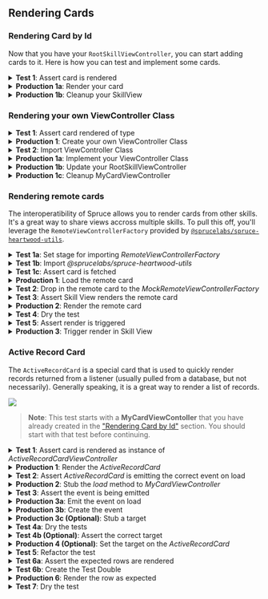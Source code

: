 ## Rendering Cards

### Rendering Card by Id

Now that you have your `RootSkillViewController`, you can start adding cards to it. Here is how you can test and implement some cards.

<details>
<summary><strong>Test 1</strong>: Assert card is rendered</summary>

```ts
import { AbstractSpruceFixtureTest } from '@sprucelabs/spruce-test-fixtures'
import { vcAssert } from '@sprucelabs/heartwood-view-controllers'   

export default class RootSkillViewTest extends AbstractSpruceFixtureTest {
    @test()
    protected async rendersExpectedCard() {
        const vc = this.views.Controller('eightbitstories.root', {})
        vcAssert.assertSkillViewRendersCard(vc, 'my-card')
    }
}
```

</details>

<details>
<summary><strong>Production 1a</strong>: Render your card</summary>

We'll quickly create a `CardViewController` to render in our `RootSkillViewController` as the only card in a single layout.

```ts
import {
    AbstractSkillViewController,
    ViewControllerOptions,
    SkillView,
    CardViewController,
} from '@sprucelabs/heartwood-view-controllers'

export default class RootSkillViewController extends AbstractSkillViewController {
    public static id = 'root'
    protected cardVc: CardViewController

    public constructor(options: ViewControllerOptions) {
        super(options)
        this.cardVc = this.Controller('card', {
            id: 'my-card',
            header: {
                title: 'My Card',
            },
        })
    }

    public render(): SkillView {
        return {
            layouts: [
                {
                    cards: [this.cardVc.render()],
                },
            ],
        }
    }
}

```

> **Note**: Your card's `ViewModel` is never fully tested. Things like header text changes too much to make a meaningful test. The only time you should test the copy in your view is if it's dynamically generated.

</details>

<details>
<summary><strong>Production 1b</strong>: Cleanup your SkillView</summary>

Extracting the construction of your nested view controllers to builder methods makes the constructor of your `RootSkillViewController` much easier to read and makes refactor easier.

```ts
import {
    AbstractSkillViewController,
    ViewControllerOptions,
    SkillView,
    CardViewController,
} from '@sprucelabs/heartwood-view-controllers'

export default class RootSkillViewController extends AbstractSkillViewController {
    public static id = 'root'
    protected cardVc: CardViewController

    public constructor(options: ViewControllerOptions) {
        super(options)
        this.cardVc = this.CardVc()
    }

    private CardVc() {
        return this.Controller('card', {
            id: 'my-card',
            header: {
                title: 'My Card',
            },
        })
    }

    public render(): SkillView {
        return {
            layouts: [
                {
                    cards: [this.cardVc.render()],
                },
            ],
        }
    }
}

```


</details>

### Rendering your own ViewController Class

<details>
<summary><strong>Test 1</strong>: Assert card rendered of type</summary>

This test picks up where the last one left off. We're going to test that the `CardViewController` is rendered as an instance of `MyCardViewController`.

```ts
import { AbstractSpruceFixtureTest } from '@sprucelabs/spruce-test-fixtures'
import { vcAssert } from '@sprucelabs/heartwood-view-controllers'   

export default class RootSkillViewTest extends AbstractSpruceFixtureTest {
    @test()
    protected async rendersExpectedCard() {
        const vc = this.views.Controller('eightbitstories.root', {})
        const cardVc = vcAssert.assertSkillViewRendersCard(vc, 'my-card')
        vcAssert.assertControllerInstanceOf(cardVc, MyCardViewController)
    }
}
```

> **Note**: You will be getting a "MyCardViewController not defined" error here, that is expected. We will fix that in the next step.

</details>

<details>
<summary><strong>Production 1</strong>: Create your own ViewController Class</summary>

```bash
spruce create.view
```
Make sure you select "Card" as the type of `ViewModel` you want your new `ViewController` to render and name it "My Card".

> **Note**: View controllers will automatically have 'ViewController' appended to the end of the name you provide, so "My Card" will become "MyCardViewController".

</details>

<details>
<summary><strong>Test 2</strong>: Import ViewController Class</summary>

```ts
import { AbstractSpruceFixtureTest } from '@sprucelabs/spruce-test-fixtures'
import { vcAssert } from '@sprucelabs/heartwood-view-controllers'  
import MyCardViewController from '../../ViewControllers/MyCard.vc' 

export default class RootSkillViewTest extends AbstractSpruceFixtureTest {
    @test()
    protected async rendersExpectedCard() {
        const vc = this.views.Controller('eightbitstories.root', {})
        const cardVc = vcAssert.assertSkillViewRendersCard(vc, 'my-card')
        vcAssert.assertControllerInstanceOf(cardVc, MyCardViewController)
    }
}
```

</details>

<details>
<summary><strong>Production 1a</strong>: Implement your ViewController Class</summary>

In Spruce, we use composition over inheritance. That means your `MyCardViewController` should have a `CardViewController` as a property and render that, rather than trying to extend `CardViewController` or implement the `CardViewController` interface.

```ts
export default class MyCardViewController extends AbstractViewController<Card> {
    public static id = 'my-card'
    private cardVc: CardCardViewController

    public constructor(options: ViewControllerOptions) {
        super(options)
        
        this.cardVc = this.Controller('card', {
            id: 'my-card',
            header: {
                title: "Hey there!",
            },
        })
    }

    public render() {
        return this.cardVc.render()
    }
}
```
</details>

<details>
<summary><strong>Production 1b</strong>: Update your RootSkillViewController</summary>

Now it's just a matter of swapping out `card` for `my-card` in your `CardVc` builder method, renaming a few things, and updating the `render` method to render your new `MyCardViewController`.

```ts
import {
    AbstractSkillViewController,
    ViewControllerOptions,
    SkillView,
    CardViewController,
} from '@sprucelabs/heartwood-view-controllers'
import MyCardViewController from '../ViewControllers/MyCard.vc'

export default class RootSkillViewController extends AbstractSkillViewController {
    public static id = 'root'
    protected myCardVc: MyCardViewController

    public constructor(options: ViewControllerOptions) {
        super(options)
        this.myCardVc = this.MyCardVc()
    }

    private MyCardVc() {
        return this.Controller('eightbitstories.my-card', {})
    }

    public render(): SkillView {
        return {
            layouts: [
                {
                    cards: [this.myCardVc.render()],
                },
            ],
        }
    }
}

```
</details>

<details>
<summary><strong>Production 1c</strong>: Cleanup MyCardViewController</summary>

Now we'll go throught the usual refactor of extracting the construction of your view controllers to builder methods.

```ts
export default class MyCardViewController extends AbstractViewController<Card> {
    public static id = 'my-card'
    private cardVc: CardCardViewController

    public constructor(options: ViewControllerOptions) {
        super(options)
        this.cardVc = this.CardVc()
    }

    private CardVc() {
        return this.Controller('card', {
            id: 'my-card',
            header: {
                title: "Hey there!",
            },
        })
    }

    public render() {
        return this.cardVc.render()
    }
}
```
</details>

### Rendering remote cards

The interoperatibility of Spruce allows you to render cards from other skills. It's a great way to share views accross multiple skills. To pull this off, you'll leverage the `RemoteViewControllerFactory` provided by [`@sprucelabs/spruce-heartwood-utils`](https://www.npmjs.com/package/@sprucelabs/spruce-heartwood-utils).

<details>
<summary><strong>Test 1a</strong>: Set stage for importing <em>RemoteViewControllerFactory</em></summary>

For this first test, we're going to drop in the `MockRemoteViewControllerFactory` test double to get ready to make some assertions.

```ts
import { AbstractSpruceFixtureTest } from '@sprucelabs/spruce-test-fixtures'
import { vcAssert } from '@sprucelabs/heartwood-view-controllers'   

export default class RenderingARemoteCard extends AbstractSpruceFixtureTest {
    @test()
    protected async loadsRemoteCard() {
        RemoteViewControllerFactoryImpl.Class = MockRemoteViewControllerFactory
    }
}
```
</details>

<details>
<summary><strong>Test 1b</strong>: Import <em>@sprucelabs/spruce-heartwood-utils</em></summary>

You should get 2 errors, one for each class you need to import. Lets start by adding the correct dependency using `yarn`.

```bash
yarn add @sprucelabs/spruce-heartwood-utils
```

Now that this is done, you can import the classes you need and the tests will pass.

```ts
import { AbstractSpruceFixtureTest } from '@sprucelabs/spruce-test-fixtures'
import { vcAssert } from '@sprucelabs/heartwood-view-controllers'   
import { RemoteViewControllerFactoryImpl, MockRemoteViewControllerFactory } from '@sprucelabs/spruce-heartwood-utils'

export default class RenderingARemoteCard extends AbstractSpruceFixtureTest {
    @test()
    protected async loadsRemoteCard() {
        RemoteViewControllerFactoryImpl.Class = MockRemoteViewControllerFactory
    }
}
```

</details>

<details>
<summary><strong>Test 1c</strong>: Assert card is fetched</summary>

Now I'm going to execute the operation (in this case `this.views.load(...)`) where I expect the remote card to be fetched. Then I'll assert that it was fetched by accessing the `MockRemoteViewControllerFactory` instance.

```ts
import { AbstractSpruceFixtureTest } from '@sprucelabs/spruce-test-fixtures'
import { vcAssert } from '@sprucelabs/heartwood-view-controllers'   
import { RemoteViewControllerFactoryImpl, MockRemoteViewControllerFactory } from '@sprucelabs/spruce-heartwood-utils'

export default class RenderingARemoteCard extends AbstractSpruceFixtureTest {
    @test()
    protected async loadsRemoteCard() {
        RemoteViewControllerFactoryImpl.Class = MockRemoteViewControllerFactory


        const vc = this.views.Controller('eightbitstories.root', {})
        await this.views.load(vc)

        MockRemoteViewControllerFactory.getInstance().assertFetchedRemoteController('other-skill.my-card')

    }
}
```

</details>

<details>
<summary><strong>Production 1</strong>: Load the remote card</summary>

The first step in production is to load the remote card. I won't be actually rendering it yet, that'll be a different test!

```ts
import { AbstractSkillViewController } from '@sprucelabs/heartwood-view-controllers'

class RootSkillViewController extends AbstractSkillViewController {
    public static id = 'root'

    public async load() {
        const remote = RemoteViewControllerFactoryImpl.Factory({
            connectToApi: this.connectToApi,
            vcFactory: this.getVcFactory()
        })

        await remote.RemoteController('other-skill.my-card', {})
    }

     public render() {
        return {}
    }
}
```

</details>

<details>
<summary><strong>Test 2</strong>: Drop in the remote card to the <em>MockRemoteViewControllerFactory</em></summary>

You should now be getting an error something like "Couldn't find a view controller called "other-skill.my-card"." I'm gonna drop in a `CardViewController` into the `MockRemoteViewControllerFactory` to make that error go away.

```ts
import { AbstractSpruceFixtureTest } from '@sprucelabs/spruce-test-fixtures'
import { vcAssert, CardViewControllerImpl } from '@sprucelabs/heartwood-view-controllers'   
import { RemoteViewControllerFactoryImpl, MockRemoteViewControllerFactory } from '@sprucelabs/spruce-heartwood-utils'

export default class RenderingARemoteCard extends AbstractSpruceFixtureTest {
    @test()
    protected async loadsRemoteCard() {
        RemoteViewControllerFactoryImpl.Class = MockRemoteViewControllerFactory

        MockRemoteViewControllerFactory.dropInRemoteController(
            'forms.remote-form-card',
            CardViewControllerImpl
        )

        const vc = this.views.Controller('eightbitstories.root', {})
        await this.views.load(vc)

        MockRemoteViewControllerFactory.getInstance().assertFetchedRemoteController('other-skill.my-card')

    }
}
```

> **Note**: I dropped in a `CardViewControllerImpl` to keep the example simple, but you will probably want to drop in a test double to make more assertions later.

</details>

<details>
<summary><strong>Test 3</strong>: Assert Skill View renders the remote card</summary>

```ts
import { AbstractSpruceFixtureTest } from '@sprucelabs/spruce-test-fixtures'
import { vcAssert, CardViewControllerImpl } from '@sprucelabs/heartwood-view-controllers'   
import { RemoteViewControllerFactoryImpl, MockRemoteViewControllerFactory } from '@sprucelabs/spruce-heartwood-utils'

export default class RenderingARemoteCard extends AbstractSpruceFixtureTest {
    @test()
    protected async loadsRemoteCard() {
        RemoteViewControllerFactoryImpl.Class = MockRemoteViewControllerFactory

        MockRemoteViewControllerFactory.dropInRemoteController(
            'forms.remote-form-card',
            CardViewControllerImpl
        )

        const vc = this.views.Controller('eightbitstories.root', {})
        await this.views.load(vc)

        MockRemoteViewControllerFactory.getInstance().assertFetchedRemoteController('other-skill.my-card')

    }

    @test()
    protected async rendersRemoteCard() {
        RemoteViewControllerFactoryImpl.Class = MockRemoteViewControllerFactory

        MockRemoteViewControllerFactory.dropInRemoteController(
            'forms.remote-form-card',
            CardViewControllerImpl
        )

        const vc = this.views.Controller('eightbitstories.root', {})

        await this.views.load(vc)

        MockRemoteViewControllerFactory.getInstance().assertSkillViewRendersRemoteCard(vc, 'other-skill.my-card')
    }
}
```

</details>

<details>
<summary><strong>Production 2</strong>: Render the remote card</summary>

```ts
import { AbstractSkillViewController } from '@sprucelabs/heartwood-view-controllers'

class RootSkillViewController extends AbstractSkillViewController {
    public static id = 'root'

    private remoteCardVc?: CardViewController

    public async load() {
        const remote = RemoteViewControllerFactoryImpl.Factory({
            connectToApi: this.connectToApi,
            vcFactory: this.getVcFactory()
        })

        this.remoteCardVc = await remote.RemoteController('other-skill.my-card', {})
    }

    public render() {
        if (!this.remoteCardVc) {
            return {}
        }

        return {
            layouts: [
                {
                    cards: [
                        this.remoteCardVc.render()
                    ]
                }
            ]
        }
    }
}
```

> **Note**: In order to get types to pass, I had to optionally return early from `render()`. Because `render()` is called before `load()`, I had to make sure that `this.remoteCardVc` was optional and that I returned an empty object if it was not set. You can return anything you want before load.

</details>

<details>
<summary><strong>Test 4</strong>: Dry the test</summary>

```ts
import { AbstractSpruceFixtureTest } from '@sprucelabs/spruce-test-fixtures'
import { vcAssert, CardViewControllerImpl } from '@sprucelabs/heartwood-view-controllers'   
import { RemoteViewControllerFactoryImpl, MockRemoteViewControllerFactory } from '@sprucelabs/spruce-heartwood-utils'

export default class RenderingARemoteCard extends AbstractSpruceFixtureTest {
    private vc!: RootSkillViewController

    protected async beforeEach() {
        await super.beforeEach()

        RemoteViewControllerFactoryImpl.Class = MockRemoteViewControllerFactory
        MockRemoteViewControllerFactory.dropInRemoteController(
            'forms.remote-form-card',
            CardViewControllerImpl
        )
        this.vc = this.views.Controller('eightbitstories.root', {})
    }

    @test()
    protected async loadsRemoteCard() {
        await this.load()
        this.mockFactory.assertFetchedRemoteController('other-skill.my-card')
    }

    @test()
    protected async rendersRemoteCard() {
        await this.load()
        this.mockFactory.assertSkillViewRendersRemoteCard(vc, 'other-skill.my-card')
    }

    private async load() {
        await this.views.load(vc)
    }

    private get mockFactory() {
        return MockRemoteViewControllerFactory.getInstance()
    }
}
```

</details>

<details>
<summary><strong>Test 5</strong>: Assert render is triggered</summary>

Simply setting the remote card to `this.remoteCardVc` will not cause the card to be rendered. You need to manually trigger a render on your `SkillViewController`.

```ts
import { AbstractSpruceFixtureTest } from '@sprucelabs/spruce-test-fixtures'
import { vcAssert, CardViewControllerImpl } from '@sprucelabs/heartwood-view-controllers'   
import { RemoteViewControllerFactoryImpl, MockRemoteViewControllerFactory } from '@sprucelabs/spruce-heartwood-utils'

export default class RenderingARemoteCard extends AbstractSpruceFixtureTest {
    private vc!: RootSkillViewController

    protected async beforeEach() {
        await super.beforeEach()

        RemoteViewControllerFactoryImpl.Class = MockRemoteViewControllerFactory
        MockRemoteViewControllerFactory.dropInRemoteController(
            'forms.remote-form-card',
            CardViewControllerImpl
        )
        this.vc = this.views.Controller('eightbitstories.root', {})
    }

    @test()
    protected async loadsRemoteCard() {
        await this.load()
        this.mockFactory.assertFetchedRemoteController('other-skill.my-card')
    }

    @test()
    protected async rendersRemoteCard() {
        await this.load()
        this.mockFactory.assertSkillViewRendersRemoteCard(vc, 'other-skill.my-card')
    }

    @test()
    protected async triggersRender() {
        await this.load()
        vcAssert.assertTriggerRenderCount(this.vc, 1)
    }

    private async load() {
        await this.views.load(vc)
    }

    private get mockFactory() {
        return MockRemoteViewControllerFactory.getInstance()
    }
}
```

</details>

<details>
<summary><strong>Production 3</strong>: Trigger render in Skill View</summary>

```ts
import { AbstractSkillViewController } from '@sprucelabs/heartwood-view-controllers'

class RootSkillViewController extends AbstractSkillViewController {
    public static id = 'root'

    private remoteCardVc?: CardViewController

    public async load() {
        const remote = RemoteViewControllerFactoryImpl.Factory({
            connectToApi: this.connectToApi,
            vcFactory: this.getVcFactory()
        })

        this.remoteCardVc = await remote.RemoteController('other-skill.my-card', {})
        this.triggerRender()
    }

    public render() {
        if (!this.remoteCardVc) {
            return {}
        }

        return {
            layouts: [
                {
                    cards: [
                        this.remoteCardVc.render()
                    ]
                }
            ]
        }
    }
}
```

</details>

### Active Record Card

The `ActiveRecordCard` is a special card that is used to quickly render records returned from a listener (usually pulled from a database, but not necessarily). Generally speaking, it is a great way to render a list of records. 

<img style="margin:0 auto; display:block;" src="../../assets/img/concepts/active_record_card.png">

> **Note**: This test starts with a **MyCardViewContoller**  that you have already created in the ["Rendering Card by Id"](#rendering-your-own-view-controller-class) section. You should start with that test before continuing.

<details>
<summary><strong>Test 1</strong>: Assert card is rendered as instance of <em>ActiveRecordCardViewController</em></summary>

If you haven't already created a test, you need to run:

```bash
spruce create.test
```

And call it "My Card" and select `AbstractSpruceFixtureTest` as the base test class (unless you have a different base class you want to use). The idea here is to test the card independently of the Skill View.

```ts
import { vcAssert, AbstractSpruceFixtureTest } from '@sprucelabs/heartwood-view-controllers'
import { test } from '@sprucelabs/test-utils'

export default class MyCardTest extends AbstractSpruceFixtureTest {
    @test()
    protected async rendersAsInstanceOfActiveRecordCard() {
        const vc = this.views.Controller('eightbitstories.my-card', {})
        vcAssert.assertIsActiveRecordCard(vc)
    }
}

```
</details>

<details>
<summary><strong>Production 1</strong>: Render the <em>ActiveRecordCard</em></summary>

```ts
import {
    AbstractViewController,
    ViewControllerOptions,
    Card,
    buildActiveRecordCard,
    ActiveRecordCardViewController,
} from '@sprucelabs/heartwood-view-controllers'

export default class MyCardViewController extends AbstractViewController<Card> {
    public static id = 'my-card'
    private activeRecordCardVc: ActiveRecordCardViewController

    public constructor(options: ViewControllerOptions) {
        super(options)
        this.activeRecordCardVc = this.ActiveCardVc()
    }

    private ActiveCardVc() {
        return this.Controller(
            'active-record-card',
            buildActiveRecordCard({
                id: 'my-cards-id',
                header: {
                    title: "Family Members",
                },
                eventName: 'list-installed-skills::v2020_12_25',
                responseKey: 'skills',
                rowTransformer: () => ({
                    id: 'aoeu',
                    cells: [],
                }),
            })
        )
    }

    public render() {
        return this.activeRecordCardVc.render()
    }
}

```
> **Note**: The `eventName` and `responseKey` are placeholders. You will need to replace them with the actual event name and response key that you are listening for in upcoming tests.
</details>

<details>
<summary><strong>Test 2</strong>: Assert <em>ActiveRecordCard</em> is emitting the correct event on load</summary>

Even though our goal is to make sure that the `ActiveRecordCard` is emitting the correct event on load, we'll first need to make sure that `MyCardViewController` has a method called `load` that calls `this.activeRecordCardVc.load()`. We're not going to jump right there, though. We'll start with the test below which will fail because `MyCardViewController` doesn't have a `load` method.

```ts
import { vcAssert, AbstractSpruceFixtureTest } from '@sprucelabs/heartwood-view-controllers'
import { eventFaker } from '@sprucelabs/spruce-test-fixtures'
import { test } from '@sprucelabs/test-utils'

export default class WhosOnWifiCardTest extends AbstractSpruceFixtureTest {
    @test()
    protected async rendersAsInstanceOfActiveRecordCard() {
        const vc = this.views.Controller('eightbitstories.my-card', {})
        vcAssert.assertIsActiveRecordCard(vc)
    }

    @test()
    protected async emitsListConnectedPeopleOnLoad() {
        let wasHit = false

        await eventFaker.on('eightbitstories.list-family-members::v2024_07_22', () => {
            wasHit = true
            return {
                familyMembers: [],
            }
        })

        const vc = this.views.Controller('eightbitstories.my-card', {})
        await vc.load()
    }
}

```
> **Note**: The event `eightbitstories.list-family-members::v2024_07_22` is a best guess at what the event name will be. It will show a type error to start, that is fine, we'll fix it in a moment.

> **Note**: The response to the event, `{ familyMembers: [] }`, is what we'd like the event to respond with, once we design it. The idea being, design it how you think it should work, and then make it work that way.

</details>

<details>
<summary><strong>Production 2</strong>: Stub the <em>load</em> method to <em>MyCardViewController</em></summary>

```ts
import {
    AbstractViewController,
    ViewControllerOptions,
    Card,
    buildActiveRecordCard,
    ActiveRecordCardViewController,
} from '@sprucelabs/heartwood-view-controllers'

export default class MyCardViewController extends AbstractViewController<Card> {
    public static id = 'my-card'
    private activeRecordCardVc: ActiveRecordCardViewController

    public constructor(options: ViewControllerOptions) {
        super(options)
        this.activeRecordCardVc = this.ActiveCardVc()
    }

    private ActiveCardVc() {
        return this.Controller(
            'active-record-card',
            buildActiveRecordCard({
                id: 'my-cards-id',
                header: {
                    title: "Family Members",
                },
                eventName: 'list-installed-skills::v2020_12_25',
                responseKey: 'skills',
                rowTransformer: () => ({
                    id: 'aoeu',
                    cells: [],
                }),
            })
        )
    }

    public async load() {}

    public render() {
        return this.activeRecordCardVc.render()
    }
}

```

</details>

<details>

<summary><strong>Test 3</strong>: Assert the event is being emitted</summary>

```ts
import { vcAssert, AbstractSpruceFixtureTest } from '@sprucelabs/heartwood-view-controllers'
import { eventFaker } from '@sprucelabs/spruce-test-fixtures'
import { test, assert } from '@sprucelabs/test-utils'

export default class WhosOnWifiCardTest extends AbstractSpruceFixtureTest {
    @test()
    protected async rendersAsInstanceOfActiveRecordCard() {
        const vc = this.views.Controller('eightbitstories.my-card', {})
        vcAssert.assertIsActiveRecordCard(vc)
    }

    @test()
    protected async emitsListConnectedPeopleOnLoad() {
        let wasHit = false

        await eventFaker.on('eightbitstories.list-family-members::v2024_07_22', () => {
            wasHit = true
            return {
                familyMembers: [],
            }
        })

        const vc = this.views.Controller('eightbitstories.my-card', {})
        await vc.load()

        assert.isTrue(wasHit, 'The event eightbitstories.list-family-members::v2024_07_22 was not emitted.')
    }
}
```
</details>

<details>
<summary><strong>Production 3a</strong>: Emit the event on load</summary>

Not only are we going to load the `ActiveRecordCard` on load, but we're going to update the event `eightbitstories.list-family-members::v2024_07_22` and the `responseKey` to match what we want it to look like.

```ts
import {
    AbstractViewController,
    ViewControllerOptions,
    Card,
    buildActiveRecordCard,
    ActiveRecordCardViewController,
} from '@sprucelabs/heartwood-view-controllers'

export default class MyCardViewController extends AbstractViewController<Card> {
    public static id = 'my-card'
    private activeRecordCardVc: ActiveRecordCardViewController

    public constructor(options: ViewControllerOptions) {
        super(options)
        this.activeRecordCardVc = this.ActiveCardVc()
    }

    private ActiveCardVc() {
        return this.Controller(
            'active-record-card',
            buildActiveRecordCard({
                id: 'my-cards-id',
                header: {
                    title: "Family Members",
                },
                eventName: 'eightbitstories.list-family-members::v2024_07_22',
                responseKey: 'familyMembers',
                rowTransformer: () => ({
                    id: 'aoeu',
                    cells: [],
                }),
            })
        )
    }

    public async load() {
        await this.activeRecordCardVc.load()
    }

    public render() {
        return this.activeRecordCardVc.render()
    }
}

```
</details>

<details>
<summary><strong>Production 3b</strong>: Create the event</summary>

You should be getting an error that the event `eightbitstories.list-family-members::v2024_07_22` doesn't exist. Let's create it!

```bash
spruce create.event
```

Make sure to name it "List Family Members".

> **Note**: Now you can jump into the [event definition files](../events/#event-file-structure) and design it how you think it should work. Once you have that, you can run `spruce sync.events` to generate the event contracts and your test will pass.

</details>

<details>
<summary><strong>Production 3c (Optional)</strong>: Stub a target</summary>

If your event requires a target, let's stub one in for now:

```ts
import {
    AbstractViewController,
    ViewControllerOptions,
    Card,
    buildActiveRecordCard,
    ActiveRecordCardViewController,
} from '@sprucelabs/heartwood-view-controllers'

export default class MyCardViewController extends AbstractViewController<Card> {
    public static id = 'my-card'
    private activeRecordCardVc: ActiveRecordCardViewController

    public constructor(options: ViewControllerOptions) {
        super(options)
        this.activeRecordCardVc = this.ActiveCardVc()
    }

    private ActiveCardVc() {
        return this.Controller(
            'active-record-card',
            buildActiveRecordCard({
                id: 'my-cards-id',
                header: {
                    title: "Family Members",
                },
                eventName: 'eightbitstories.list-family-members::v2024_07_22',
                responseKey: 'familyMembers',
                target: {
                    organizationId: 'aoeu'
                },
                rowTransformer: () => ({
                    id: 'aoeu',
                    cells: [],
                }),
            })
        )
    }

    public async load() {
        await this.activeRecordCardVc.load()
    }

    public render() {
        return this.activeRecordCardVc.render()
    }
}

```

</details>

<details>
<summary><strong>Test 4a</strong>: Dry the tests</summary>

Now is as good as time as any to cleaup our test code. We'll move the construction of the `MyCardViewController` the `beforeEach()` of the test to make the test easier to read and refactor later.

```ts
import { vcAssert, AbstractSpruceFixtureTest } from '@sprucelabs/heartwood-view-controllers'
import { eventFaker } from '@sprucelabs/spruce-test-fixtures'
import { test, assert } from '@sprucelabs/test-utils'
import MyCardViewController from '../../ViewControllers/MyCard.vc'

export default class WhosOnWifiCardTest extends AbstractSpruceFixtureTest {
    protected vc: MyCardViewController

    protected async beforeEach() {
        await super.beforeEach()
        this.vc = this.views.Controller('eightbitstories.my-card', {})
    }

    @test()
    protected async rendersAsInstanceOfActiveRecordCard() {
        vcAssert.assertIsActiveRecordCard(this.vc)
    }

    @test()
    protected async emitsListConnectedPeopleOnLoad() {
        let wasHit = false

        await eventFaker.on('eightbitstories.list-family-members::v2024_07_22', () => {
            wasHit = true
            return {
                familyMembers: [],
            }
        })

        await this.vc.load()

        assert.isTrue(wasHit, 'The event eightbitstories.list-family-members::v2024_07_22 was not emitted.')
    }
}
```
</details>

<details>
<summary><strong>Test 4b (Optional)</strong>: Assert the correct target</summary>

If this were a `SkillViewController`, our `load()` method would be passed `Scope`, which would be how we could get the current `Organization` or `Location`. But, since this is a `ViewController`, we don't have that luxury. We'll need the person calling `load()` on our `ViewController` to pass the important information in and we'll construct the `target` from that.

```ts
import { SpruceSchemas, vcAssert } from '@sprucelabs/heartwood-view-controllers'
import { eventFaker, AbstractFixtureTest } from '@sprucelabs/spruce-test-fixtures'
import { assert, generateId, test } from '@sprucelabs/test-utils'
import MyCardViewController from '../../../viewControllers/MyCard.vc'

export default class MyCardTest extends AbstractFixtureTest {
    private vc!: MyCardViewController

    protected async beforeEach() {
        await super.beforeEach()
        this.vc = this.views.Controller('eightbitstories.my-card', {})
    }

    @test()
    protected async rendersAsInstanceOfActiveRecordCard() {
        vcAssert.assertIsActiveRecordCard(this.vc)
    }

    @test()
    protected async emitsListConnectedPeopleOnLoad() {
        const organizationId = generateId()

        let wasHit = false
        let passedTarget:
            | SpruceSchemas.Eightbitstories.v2024_07_22.ListFamilyMembersEmitTarget
            | undefined

        await eventFaker.on(
            'eightbitstories.list-family-members::v2024_07_22',
            ({ target }) => {
                passedTarget = target
                wasHit = true
                return {
                    people: [],
                }
            }
        )

        await this.vc.load(organizationId)

        assert.isTrue(wasHit)
        assert.isEqualDeep(passedTarget, { organizationId })
    }
}

```
</details>

<details>
<summary><strong>Production 4 (Optional)</strong>: Set the target on the <em>ActiveRecordCard</em></summary>

```ts
import {
    AbstractViewController,
    ViewControllerOptions,
    Card,
    buildActiveRecordCard,
    ActiveRecordCardViewController,
} from '@sprucelabs/heartwood-view-controllers'

export default class MyCardViewController extends AbstractViewController<Card> {
    public static id = 'my-card'
    private activeRecordCardVc: ActiveRecordCardViewController

    public constructor(options: ViewControllerOptions) {
        super(options)
        this.activeRecordCardVc = this.ActiveCardVc()
    }

    private ActiveCardVc() {
        return this.Controller(
            'active-record-card',
            buildActiveRecordCard({
                id: 'my-cards-id',
                header: {
                    title: "Family Members",
                },
                eventName: 'eightbitstories.list-family-members::v2024_07_22',
                responseKey: 'familyMembers',
                rowTransformer: () => ({
                    id: 'aoeu',
                    cells: [],
                }),
            })
        )
    }

    public async load(organizationId: string) {
        this.activeRecordCardVc.setTarget({ organizationId })
        await this.activeRecordCardVc.load()
    }

    public render() {
        return this.activeRecordCardVc.render()
    }
}

```

> **Note**: Because we are setting the target using `setTarget()`, we don't need to pass it to the constructor of the `ActiveRecordCard`. So we removed the stubbed target from the constructor.

</details>

<details>
<summary><strong>Test 5</strong>: Refactor the test</summary>

The idea here is to remove the redundant assertions and to extract out the `eventFaker` to an `EventFaker` class we can reuse across tests.

```ts
import { vcAssert } from '@sprucelabs/heartwood-view-controllers'
import { AbstractFixtureTest } from '@sprucelabs/spruce-test-fixtures'
import { assert, generateId, test } from '@sprucelabs/test-utils'
import MyCardViewController from '../../../viewControllers/MyCard.vc'
import EventFaker, { ListFamilyMembersTargetAndPayload } from '../../support/EventFaker'

export default class WhosOnWifiCardTest extends AbstractSpruceFixtureTest {
    private vc!: MyCardViewController
    private static eventFaker: EventFaker

    protected async beforeEach() {
        await super.beforeEach()
        this.eventFaker = new EventFaker()
        this.vc = this.views.Controller('eightbitstories.my-card', {})
    }

    @test()
    protected async rendersAsInstanceOfActiveRecordCard() {
        vcAssert.assertIsActiveRecordCard(this.vc)
    }

    @test()
    protected async emitsListConnectedPeopleOnLoad() {
        const organizationId = generateId()

        let passedTarget:
            | ListFamilyMembersTargetAndPayload['target']
            | undefined

        await this.eventFaker.fakeListFamilyMembers(({ target }) => {
            passedTarget = target
            return {
                people: []
            }
        })

        await this.vc.load(organizationId)

        assert.isEqualDeep(passedTarget, { organizationId })
    }
}

```
And our new `EventFaker` implementation:

```ts
import { eventFaker, SpruceSchemas } from '@sprucelabs/spruce-test-fixtures'
import { generateId } from '@sprucelabs/test-utils'
import { SpruceSchemas, Person } from '@sprucelabs/spruce-core-schemas'

export class EventFaker {
    public async fakeListFamilyMembers(
        cb?: (targetAndPayload: ListConnectPeopleTargetAndPayload) => void | ListConnectedPeopleResponse
    ) {
        await eventFaker.on(
            'eightbitstories.list-familyMembers::v2024_07_22',
            (targetAndPayload) => {
                return cb?.(targetAndPayload) ?? {
                    people: [],
                }
            }
        )
    }
}

export type ListFamilyMembersTargetAndPayload =
    SpruceSchemas.Eightbitstories.v2024_07_22.ListFamilyMembersEmitTargetAndPayload
export type ListConnectedPeopleResponse =
    SpruceSchemas.Eightbitstories.v2024_07_22.ListFamilyMembersResponsePayload

```
</details>

<details>
<summary><strong>Test 6a</strong>: Assert the expected rows are rendered</summary>

```ts
import { vcAssert } from '@sprucelabs/heartwood-view-controllers'
import { AbstractFixtureTest } from '@sprucelabs/spruce-test-fixtures'
import { assert, generateId, test } from '@sprucelabs/test-utils'
import MyCardViewController from '../../../viewControllers/MyCard.vc'
import { Person } from '@sprucelabs/spruce-core-schemas'
import EventFaker, { ListFamilyMembersTargetAndPayload } from '../../support/EventFaker'

export default class WhosOnWifiCardTest extends AbstractSpruceFixtureTest {
    private vc!: MyCardViewController
    private static eventFaker: EventFaker

    protected async beforeEach() {
        await super.beforeEach()
        this.eventFaker = new EventFaker()
        this.vc = this.views.Controller('eightbitstories.my-card', {})
    }

    @test()
    protected async rendersAsInstanceOfActiveRecordCard() {
        vcAssert.assertIsActiveRecordCard(this.vc)
    }

    @test()
    protected async emitsListConnectedPeopleOnLoad() {
        const organizationId = generateId()

        let passedTarget:
            | ListFamilyMembersTargetAndPayload['target']
            | undefined

        await this.eventFaker.fakeListFamilyMembers(({ target }) => {
            passedTarget = target
            return {
                people: []
            }
        })

        await this.vc.load(organizationId)

        assert.isEqualDeep(passedTarget, { organizationId })
    }

    @test()
    protected async rendersRowForResults() {
        const organizationId = generateId()

        const person: Person = {
            id: generateId(),
            casualName: generateId(),
            networkInterface: 'eth0',
        }

        await this.eventFaker.fakeListConnectedPeople(() => [person])

        await this.vc.load(organizationId)

        listAssert.listRendersRow(this.vc.getListVc(), person.id)
    }
}

```

> **Note**: You should get an error that `getListVc()` doesn't exist. To fix this, we'll need a `Spy` test double to expose the `ActiveRecordCard`'s `getListVc()` method.

</details>

<details>
<summary><strong>Test 6b</strong>: Create the Test Double</summary>

Here we're going to create the `SpyMyCard` test double, override the controller using `this.views.setController()`, and typecast the controller to `SpyMyCard` to expose the `getListVc()` method.

```ts
import { vcAssert } from '@sprucelabs/heartwood-view-controllers'
import { AbstractFixtureTest } from '@sprucelabs/spruce-test-fixtures'
import { assert, generateId, test } from '@sprucelabs/test-utils'
import MyCardViewController from '../../../viewControllers/MyCard.vc'
import { Person } from '@sprucelabs/spruce-core-schemas'
import EventFaker, { ListFamilyMembersTargetAndPayload } from '../../support/EventFaker'

export default class WhosOnWifiCardTest extends AbstractSpruceFixtureTest {
    private vc!: SpyMyCard
    private static eventFaker: EventFaker

    protected async beforeEach() {
        await super.beforeEach()
        this.eventFaker = new EventFaker()

        this.views.setController('eightbitstories.my-card', SpyMyCard)
        this.vc = this.views.Controller('eightbitstories.my-card', {}) as SpyMyCard
    }

    @test()
    protected async rendersAsInstanceOfActiveRecordCard() {
        vcAssert.assertIsActiveRecordCard(this.vc)
    }

    @test()
    protected async emitsListConnectedPeopleOnLoad() {
        const organizationId = generateId()

        let passedTarget:
            | ListFamilyMembersTargetAndPayload['target']
            | undefined

        await this.eventFaker.fakeListFamilyMembers(({ target }) => {
            passedTarget = target
            return {
                people: []
            }
        })

        await this.vc.load(organizationId)

        assert.isEqualDeep(passedTarget, { organizationId })
    }

    @test()
    protected async rendersRowForResults() {
        const organizationId = generateId()

        const person: Person = {
            id: generateId(),
            casualName: generateId(),
            networkInterface: 'eth0',
        }

        await this.eventFaker.fakeListConnectedPeople(() => [person])

        await this.vc.load(organizationId)

        listAssert.listRendersRow(this.vc.getListVc(), person.id)
    }
}

class SpyMyCard extends MyCardViewController {
    public getListVc() {
        return this.activeRecordCardVc.getListVc()
    }
}

```

> **Note**: Even though the test will pass, you'll get a type error because `activeRecordCard` is private in `MyCardViewController`. We'll address that in the production code while we make the test pass.

</details>

<details>
<summary><strong>Production 6</strong>: Render the row as expected</summary>

We are doing 2 things here:

1. Setting `activeRecordCardVc` to `protected` so that `SpyMyCard` can access it.
2. Updating the `rowTransformer` to use the family member's id for the row id and the family member's name for the row cell.

```ts
import {
    AbstractViewController,
    ViewControllerOptions,
    Card,
    buildActiveRecordCard,
    ActiveRecordCardViewController,
} from '@sprucelabs/heartwood-view-controllers'

export default class MyCardViewController extends AbstractViewController<Card> {
    public static id = 'my-card'
    protected activeRecordCardVc: ActiveRecordCardViewController

    public constructor(options: ViewControllerOptions) {
        super(options)
        this.activeRecordCardVc = this.ActiveCardVc()
    }

    private ActiveCardVc() {
        return this.Controller(
            'active-record-card',
            buildActiveRecordCard({
                id: 'my-cards-id',
                header: {
                    title: "Family Members",
                },
                eventName: 'eightbitstories.list-family-members::v2024_07_22',
                responseKey: 'familyMembers',
                rowTransformer: (familyMember) => ({
                    id: familyMember.id,
                    cells: [{
                        text: {
                            content: familyMember.name
                        }
                    }],
                }),
            })
        )
    }

    public async load(organizationId: string) {
        this.activeRecordCardVc.setTarget({ organizationId })
        await this.activeRecordCardVc.load()
    }

    public render() {
        return this.activeRecordCardVc.render()
    }
}

```

</details>

<details>
<summary><strong>Test 7</strong>: Dry the test</summary>

There is quite a bit happening here:

1. Moved a lot of things to the `beforeEach()` to simplify the tests
    1. The `organizationId`
    2. The `familyMembers` return from the event
    3. The `lastListFamilyMembersTarget` from the event
2. Created a `load()` method to pass the `organizationId` to `load()` for us


```ts
import { vcAssert } from '@sprucelabs/heartwood-view-controllers'
import { AbstractFixtureTest } from '@sprucelabs/spruce-test-fixtures'
import { assert, generateId, test } from '@sprucelabs/test-utils'
import MyCardViewController from '../../../viewControllers/MyCard.vc'
import { Person } from '@sprucelabs/spruce-core-schemas'
import EventFaker, { ListFamilyMembersTargetAndPayload } from '../../support/EventFaker'

export default class WhosOnWifiCardTest extends AbstractSpruceFixtureTest {
    private vc!: SpyMyCard
    private static eventFaker: EventFaker
    private static organizationId: string
    private static lastListFamilyMembersTarget:
        | ListFamilyMembersTargetAndPayload['target']
        | undefined

    private static familyMembers: Person[] = []

    protected async beforeEach() {
        await super.beforeEach()
        
        this.eventFaker = new EventFaker()
        this.organizationId = generateId()
        this.familyMembers = []

        this.views.setController('eightbitstories.my-card', SpyMyCard)
        this.vc = this.views.Controller('eightbitstories.my-card', {}) as SpyMyCard

        delete this.lastListFamilyMembersTarget
        
        await this.eventFaker.fakeListFamilyMembers(({ target }) => {
            this.lastListFamilyMembersTarget = target
            return {
                people: this.familyMembers
            }
        })
    }

    @test()
    protected async rendersAsInstanceOfActiveRecordCard() {
        vcAssert.assertIsActiveRecordCard(this.vc)
    }

    @test()
    protected async emitsListConnectedPeopleOnLoad() {
        await this.load()
        assert.isEqualDeep(this.lastListFamilyMembersTarget, { organizationId: this.organizationId })
    }

    @test()
    protected async rendersRowForResults() {
        this.familyMembers.push({
            id: generateId(),
            casualName: generateId(),
            networkInterface: 'eth0',
        })

        await this.load()

        listAssert.listRendersRow(this.vc.getListVc(), this.familyMembers[0].id)
    }

    protected async load() {
        await this.vc.load(this.organizationId)
    }
}

class SpyMyCard extends MyCardViewController {
    public getListVc() {
        return this.activeRecordCardVc.getListVc()
    }
}

```

</details>